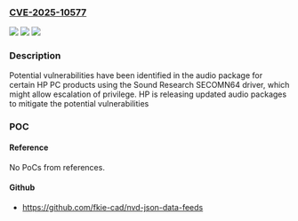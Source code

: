 ### [CVE-2025-10577](https://cve.mitre.org/cgi-bin/cvename.cgi?name=CVE-2025-10577)
![](https://img.shields.io/static/v1?label=Product&message=Sound%20Research&color=blue)
![](https://img.shields.io/static/v1?label=Version&message=See%20HP%20security%20bulletin%20reference%20for%20affected%20versions%20&color=brightgreen)
![](https://img.shields.io/static/v1?label=Vulnerability&message=CWE-266&color=brightgreen)

### Description

Potential vulnerabilities have been identified in the audio package for certain HP PC products using the Sound Research SECOMN64 driver, which might allow escalation of privilege. HP is releasing updated audio packages to mitigate the potential vulnerabilities

### POC

#### Reference
No PoCs from references.

#### Github
- https://github.com/fkie-cad/nvd-json-data-feeds

